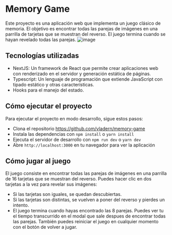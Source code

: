 # Memory Game
Este proyecto es una aplicación web que implementa un juego clásico de memoria. El objetivo es encontrar todas las parejas de imágenes en una parrilla de tarjetas que se muestran del reverso. El juego termina cuando se hayan revelado todas las parejas.
![image](https://github.com/vladern/memory-game/assets/17649603/5d802273-29a1-486f-9ff2-06e2241e71ef)


## Tecnologías utilizadas
- NextJS: Un framework de React que permite crear aplicaciones web con renderizado en el servidor y generación estática de páginas.
- Typescript: Un lenguaje de programación que extiende JavaScript con tipado estático y otras características.
- Hooks para el manejo del estado.
## Cómo ejecutar el proyecto
Para ejecutar el proyecto en modo desarrollo, sigue estos pasos:

- Clona el repositorio https://github.com/vladern/memory-game
- Instala las dependencias con `npm install` o `yarn install`
- Ejecuta el servidor de desarrollo con `npm run dev` o `yarn dev`
- Abre `http://localhost:3000` en tu navegador para ver la aplicación

## Cómo jugar al juego
El juego consiste en encontrar todas las parejas de imágenes en una parrilla de 16 tarjetas que se muestran del reverso. Puedes hacer clic en dos tarjetas a la vez para revelar sus imágenes:

- Si las tarjetas son iguales, se quedan descubiertas.
- Si las tarjetas son distintas, se vuelven a poner del reverso y pierdes un intento.
- El juego termina cuando hayas encontrado las 8 parejas.
Puedes ver tu el tiempo transcurrido en el modal que sale despues de encontrar todas las parejas. También puedes reiniciar el juego en cualquier momento con el botón de volver a jugar.
